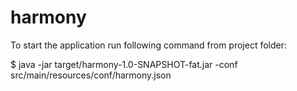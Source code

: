 # harmony

To start the application run following command from project folder:

$ java -jar target/harmony-1.0-SNAPSHOT-fat.jar -conf src/main/resources/conf/harmony.json